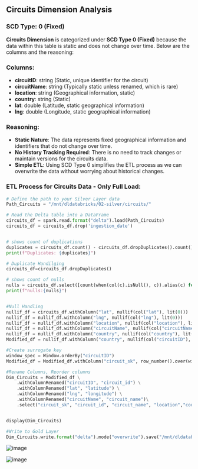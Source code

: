 ## Circuits Dimension Analysis

### SCD Type: 0 (Fixed)

**Circuits Dimension** is categorized under **SCD Type 0 (Fixed)** because the data within this table is static and does not change over time. Below are the columns and the reasoning:

### Columns:
- **circuitID**: string (Static, unique identifier for the circuit)
- **circuitName**: string (Typically static unless renamed, which is rare)
- **location**: string (Geographical information, static)
- **country**: string (Static)
- **lat**: double (Latitude, static geographical information)
- **lng**: double (Longitude, static geographical information)

### Reasoning:
- **Static Nature**: The data represents fixed geographical information and identifiers that do not change over time.
- **No History Tracking Required**: There is no need to track changes or maintain versions for the circuits data.
- **Simple ETL**: Using SCD Type 0 simplifies the ETL process as we can overwrite the data without worrying about historical changes.

### ETL Process for Circuits Data - Only Full Load:

```python
# Define the path to your Silver Layer data
Path_Circuits = "/mnt/dldatabricks/02-silver/circuits/"

# Read the Delta table into a DataFrame
circuits_df = spark.read.format("delta").load(Path_Circuits)
circuits_df = circuits_df.drop('ingestion_date')


# shows count of duplications
duplicates = circuits_df.count() - circuits_df.dropDuplicates().count()
print(f"Duplicates: {duplicates}")

# Duplicate Handilging
circuits_df=circuits_df.dropDuplicates()

# shows count of nulls
nulls = circuits_df.select([count(when(col(c).isNull(), c)).alias(c) for c in circuits_df.columns]).toPandas()
print(f"nulls:{nulls}")


#Null Handling
nullif_df = circuits_df.withColumn("lat", nullif(col("lat"), lit(0)))
nullif_df = nullif_df.withColumn("lng", nullif(col("lng"), lit(0)))
nullif_df = nullif_df.withColumn("location", nullif(col("location"), lit("")))
nullif_df = nullif_df.withColumn("circuitName", nullif(col("circuitName"), lit("")))
nullif_df = nullif_df.withColumn("country", nullif(col("country"), lit(""))) 
Modified_df = nullif_df.withColumn("country", nullif(col("circuitID"), lit(""))) 

#Create surrogate key
window_spec = Window.orderBy("circuitID")
Modified_df = Modified_df.withColumn("circuit_sk", row_number().over(window_spec))

#Rename Columns, Reorder columns
Dim_Circuits = Modified_df \
    .withColumnRenamed("circuitID", "circuit_id") \
    .withColumnRenamed("lat", "latitude") \
    .withColumnRenamed("lng", "longitude") \
    .withColumnRenamed("circuitName", "circuit_name")\
    .select("circuit_sk", "circuit_id", "circuit_name", "location","country","latitude", "longitude")


display(Dim_Circuits)

#Write to Gold Layer
Dim_Circuits.write.format("delta").mode("overwrite").save("/mnt/dldatabricks/03-gold/Dim_Circuits")
````
![image](https://github.com/user-attachments/assets/a830056f-9f8d-44db-b31a-8849a04dbdf5)

![image](https://github.com/user-attachments/assets/92195396-b28b-4d28-8cca-56532a75815a)

